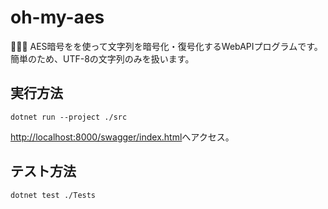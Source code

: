# oh-my-aes

🌸🌸🌸 AES暗号をを使って文字列を暗号化・復号化するWebAPIプログラムです。  
簡単のため、UTF-8の文字列のみを扱います。  

## 実行方法

```shell
dotnet run --project ./src
```

<http://localhost:8000/swagger/index.html>へアクセス。  

## テスト方法

```shell
dotnet test ./Tests
```
